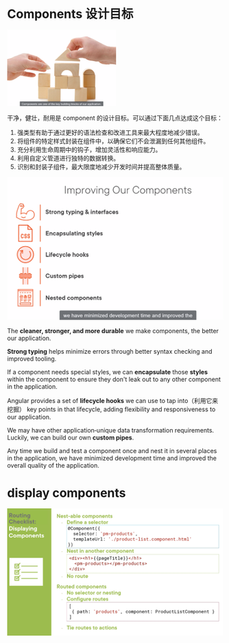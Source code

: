 # Components 设计目标

<img src="imgs\component设计目标.png" style="zoom: 25%;" />

干净，健壮，耐用是 component 的设计目标。可以通过下面几点达成这个目标：

1. 强类型有助于通过更好的语法检查和改进工具来最大程度地减少错误。
2. 将组件的特定样式封装在组件中，以确保它们不会泄漏到任何其他组件。
3. 充分利用生命周期中的钩子，增加灵活性和响应能力。
4. 利用自定义管道进行独特的数据转换。
5. 识别和封装子组件，最大限度地减少开发时间并提高整体质量。

![](imgs\componentOv.png)

The **cleaner, stronger, and more durable** we make components, the better our application.

**Strong typing** helps minimize errors through better syntax checking and improved tooling.

If a component needs special styles, we can **encapsulate** those **styles** within the component to ensure they don't leak out to any other component in the application.

Angular provides a set of **lifecycle hooks** we can use to tap into（利用它来挖掘） key points in that lifecycle, adding flexibility and responsiveness to our application.

We may have other application‑unique data transformation requirements. Luckily, we can build our own **custom pipes**.

Any time we build and test a component once and nest it in several places in the application, we have minimized development time and improved the overall quality of the application.

# display components

<img src="imgs\routing20.png" style="zoom:50%;" />

